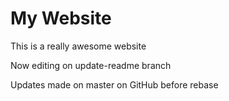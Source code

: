 # My Website	

This is a really awesome website

Now editing on update-readme branch

Updates made on master on GitHub before rebase

